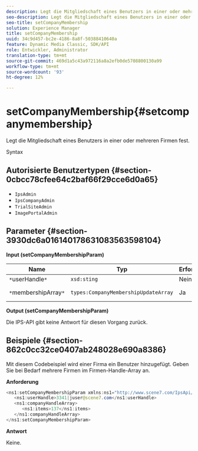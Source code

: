 ```yaml
---
description: Legt die Mitgliedschaft eines Benutzers in einer oder mehreren Firmen fest.
seo-description: Legt die Mitgliedschaft eines Benutzers in einer oder mehreren Firmen fest.
seo-title: setCompanyMembership
solution: Experience Manager
title: setCompanyMembership
uuid: 34c9d457-bc2e-4186-8a8f-50388410640a
feature: Dynamic Media Classic, SDK/API
role: Entwickler, Administrator
translation-type: tm+mt
source-git-commit: 469d1a5c43a972116a8a2efb0de5708800130a99
workflow-type: tm+mt
source-wordcount: '93'
ht-degree: 12%

---
```



# setCompanyMembership{#setcompanymembership}

Legt die Mitgliedschaft eines Benutzers in einer oder mehreren Firmen fest.

Syntax

## Autorisierte Benutzertypen {#section-0cbcc78cfee64c2baf66f29cce6d0a65}

* `IpsAdmin`
* `IpsCompanyAdmin`
* `TrialSiteAdmin`
* `ImagePortalAdmin`

## Parameter {#section-3930dc6a016140178631083563598104}

**Input (setCompanyMembershipParam)**

| Name | Typ | Erforderlich | Beschreibung |
|---|---|---|---|
| `*`userHandle`*` | `xsd:sting` | Nein | Benutzerhandle. |
| `*`membershipArray`*` | `types:CompanyMembershipUpdateArray` | Ja | Array von Firmen. |

**Output (setCompanyMembershipParam)**

Die IPS-API gibt keine Antwort für diesen Vorgang zurück.

## Beispiele {#section-862c0cc32ce0407ab248028e690a8386}

Mit diesem Codebeispiel wird einer Firma ein Benutzer hinzugefügt. Geben Sie bei Bedarf mehrere Firmen im Firmen-Handle-Array an.

**Anforderung**

```java
<ns1:setCompanyMembershipParam xmlns:ns1="http://www.scene7.com/IpsApi/xsd">
   <ns1:userHandle>3341|juser@scene7.com</ns1:userHandle>
   <ns1:companyHandleArray>
      <ns1:items>137</ns1:items>
   </ns1:companyHandleArray>
</ns1:setCompanyMembershipParam>
```

**Antwort**

Keine.
